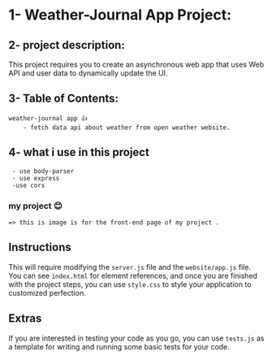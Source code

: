 # 1- Weather-Journal App Project:

## 2- project description:
This project requires you to create an asynchronous web app that uses Web API and user data to dynamically update the UI. 

## 3- Table of Contents:

    weather-journal app 👍
        - fetch data api about weather from open weather website.
       
## 4- what i use in this project
     - use body-parser
     - use express
     -use cors

### my project 😊

    => this is image is for the front-end page of my project . 
    
        
## Instructions
This will require modifying the `server.js` file and the `website/app.js` file. You can see `index.html` for element references, and once you are finished with the project steps, you can use `style.css` to style your application to customized perfection.

## Extras
If you are interested in testing your code as you go, you can use `tests.js` as a template for writing and running some basic tests for your code.
